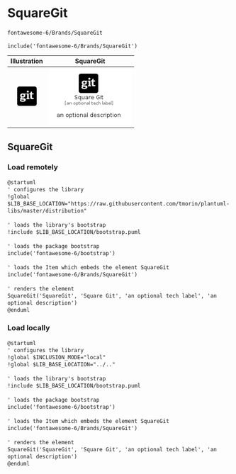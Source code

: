 # SquareGit


```text
fontawesome-6/Brands/SquareGit
```

```text
include('fontawesome-6/Brands/SquareGit')
```



| Illustration | SquareGit |
| :---: | :---: |
| ![illustration for Illustration](../../fontawesome-6/Brands/SquareGit.png) | ![illustration for SquareGit](../../fontawesome-6/Brands/SquareGit.Local.png) |




## SquareGit

### Load remotely
```plantuml
@startuml
' configures the library
!global $LIB_BASE_LOCATION="https://raw.githubusercontent.com/tmorin/plantuml-libs/master/distribution"

' loads the library's bootstrap
!include $LIB_BASE_LOCATION/bootstrap.puml

' loads the package bootstrap
include('fontawesome-6/bootstrap')

' loads the Item which embeds the element SquareGit
include('fontawesome-6/Brands/SquareGit')

' renders the element
SquareGit('SquareGit', 'Square Git', 'an optional tech label', 'an optional description')
@enduml
```

### Load locally
```plantuml
@startuml
' configures the library
!global $INCLUSION_MODE="local"
!global $LIB_BASE_LOCATION="../.."

' loads the library's bootstrap
!include $LIB_BASE_LOCATION/bootstrap.puml

' loads the package bootstrap
include('fontawesome-6/bootstrap')

' loads the Item which embeds the element SquareGit
include('fontawesome-6/Brands/SquareGit')

' renders the element
SquareGit('SquareGit', 'Square Git', 'an optional tech label', 'an optional description')
@enduml
```

